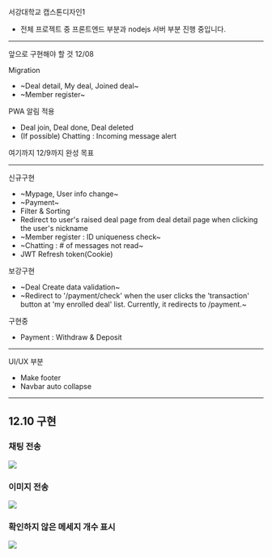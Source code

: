서강대학교 캡스톤디자인1

- 전체 프로젝트 중 프론트엔드 부분과 nodejs 서버 부분 진행 중입니다.

---

앞으로 구현해야 할 것
12/08

Migration

- ~Deal detail, My deal, Joined deal~
- ~Member register~

PWA 알림 적용

- Deal join, Deal done, Deal deleted
- (If possible) Chatting : Incoming message alert

여기까지 12/9까지 완성 목표

---

신규구현

- ~Mypage, User info change~
- ~Payment~
- Filter & Sorting
- Redirect to user's raised deal page from deal detail page when clicking the user's nickname
- ~Member register : ID uniqueness check~
- ~Chatting : # of messages not read~
- JWT Refresh token(Cookie)

보강구현

- ~Deal Create data validation~
- ~Redirect to '/payment/check' when the user clicks the 'transaction' button at 'my enrolled deal' list. Currently, it redirects to /payment.~

구현중

- Payment : Withdraw & Deposit

---

UI/UX 부분

- Make footer
- Navbar auto collapse

---

## 12.10 구현

### 채팅 전송

<img src="https://user-images.githubusercontent.com/76815545/206977944-c17a1d74-8524-4626-a15b-b89e9a63a59b.gif">

### 이미지 전송

<img src="https://user-images.githubusercontent.com/76815545/206981640-ba1e1495-8d19-4022-964e-910b67cb39eb.gif">

### 확인하지 않은 메세지 개수 표시

<img src="https://user-images.githubusercontent.com/76815545/206989926-a780d690-a910-42ed-ada3-a6a0b532dfed.gif">
